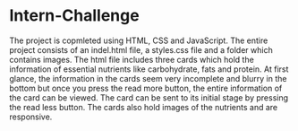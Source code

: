 # Intern-Challenge
 
The project is copmleted using HTML, CSS and JavaScript. The entire project consists of an indel.html file, a styles.css file and a folder which contains images. The html file includes three cards which hold the information of essential nutrients like carbohydrate, fats and protein. At first glance, the information in the cards seem very incomplete and blurry in the bottom but once you press the read more button, the entire information of the card can be viewed. The card can be sent to its initial stage by pressing the read less button. The cards also hold images of the nutrients and are responsive.
